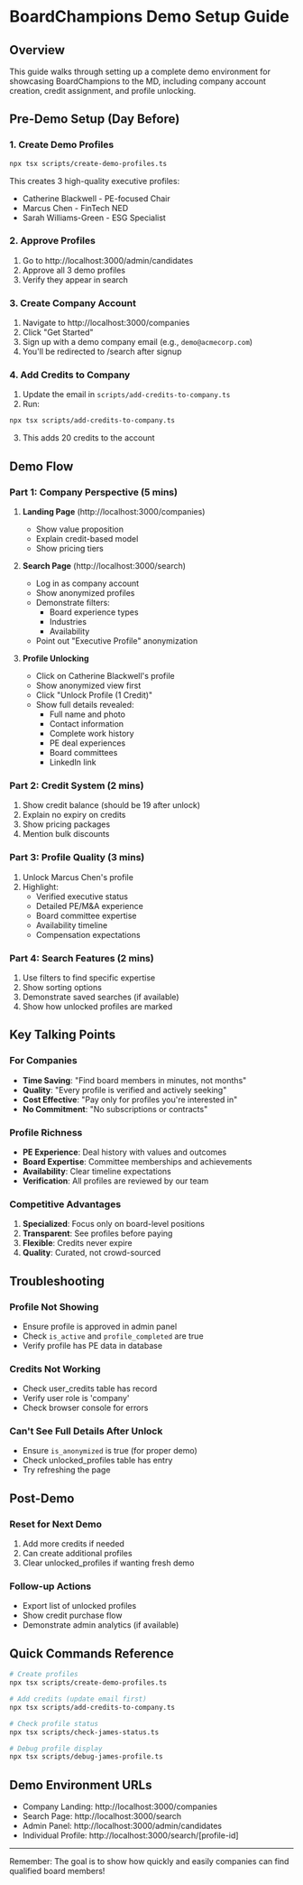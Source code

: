 # BoardChampions Demo Setup Guide

## Overview
This guide walks through setting up a complete demo environment for showcasing BoardChampions to the MD, including company account creation, credit assignment, and profile unlocking.

## Pre-Demo Setup (Day Before)

### 1. Create Demo Profiles
```bash
npx tsx scripts/create-demo-profiles.ts
```
This creates 3 high-quality executive profiles:
- Catherine Blackwell - PE-focused Chair
- Marcus Chen - FinTech NED  
- Sarah Williams-Green - ESG Specialist

### 2. Approve Profiles
1. Go to http://localhost:3000/admin/candidates
2. Approve all 3 demo profiles
3. Verify they appear in search

### 3. Create Company Account
1. Navigate to http://localhost:3000/companies
2. Click "Get Started"
3. Sign up with a demo company email (e.g., `demo@acmecorp.com`)
4. You'll be redirected to /search after signup

### 4. Add Credits to Company
1. Update the email in `scripts/add-credits-to-company.ts`
2. Run:
```bash
npx tsx scripts/add-credits-to-company.ts
```
3. This adds 20 credits to the account

## Demo Flow

### Part 1: Company Perspective (5 mins)

1. **Landing Page** (http://localhost:3000/companies)
   - Show value proposition
   - Explain credit-based model
   - Show pricing tiers

2. **Search Page** (http://localhost:3000/search)
   - Log in as company account
   - Show anonymized profiles
   - Demonstrate filters:
     - Board experience types
     - Industries
     - Availability
   - Point out "Executive Profile" anonymization

3. **Profile Unlocking**
   - Click on Catherine Blackwell's profile
   - Show anonymized view first
   - Click "Unlock Profile (1 Credit)"
   - Show full details revealed:
     - Full name and photo
     - Contact information
     - Complete work history
     - PE deal experiences
     - Board committees
     - LinkedIn link

### Part 2: Credit System (2 mins)

1. Show credit balance (should be 19 after unlock)
2. Explain no expiry on credits
3. Show pricing packages
4. Mention bulk discounts

### Part 3: Profile Quality (3 mins)

1. Unlock Marcus Chen's profile
2. Highlight:
   - Verified executive status
   - Detailed PE/M&A experience
   - Board committee expertise
   - Availability timeline
   - Compensation expectations

### Part 4: Search Features (2 mins)

1. Use filters to find specific expertise
2. Show sorting options
3. Demonstrate saved searches (if available)
4. Show how unlocked profiles are marked

## Key Talking Points

### For Companies
- **Time Saving**: "Find board members in minutes, not months"
- **Quality**: "Every profile is verified and actively seeking"
- **Cost Effective**: "Pay only for profiles you're interested in"
- **No Commitment**: "No subscriptions or contracts"

### Profile Richness
- **PE Experience**: Deal history with values and outcomes
- **Board Expertise**: Committee memberships and achievements
- **Availability**: Clear timeline expectations
- **Verification**: All profiles are reviewed by our team

### Competitive Advantages
1. **Specialized**: Focus only on board-level positions
2. **Transparent**: See profiles before paying
3. **Flexible**: Credits never expire
4. **Quality**: Curated, not crowd-sourced

## Troubleshooting

### Profile Not Showing
- Ensure profile is approved in admin panel
- Check `is_active` and `profile_completed` are true
- Verify profile has PE data in database

### Credits Not Working
- Check user_credits table has record
- Verify user role is 'company'
- Check browser console for errors

### Can't See Full Details After Unlock
- Ensure `is_anonymized` is true (for proper demo)
- Check unlocked_profiles table has entry
- Try refreshing the page

## Post-Demo

### Reset for Next Demo
1. Add more credits if needed
2. Can create additional profiles
3. Clear unlocked_profiles if wanting fresh demo

### Follow-up Actions
- Export list of unlocked profiles
- Show credit purchase flow
- Demonstrate admin analytics (if available)

## Quick Commands Reference

```bash
# Create profiles
npx tsx scripts/create-demo-profiles.ts

# Add credits (update email first)
npx tsx scripts/add-credits-to-company.ts

# Check profile status
npx tsx scripts/check-james-status.ts

# Debug profile display
npx tsx scripts/debug-james-profile.ts
```

## Demo Environment URLs

- Company Landing: http://localhost:3000/companies
- Search Page: http://localhost:3000/search
- Admin Panel: http://localhost:3000/admin/candidates
- Individual Profile: http://localhost:3000/search/[profile-id]

---

Remember: The goal is to show how quickly and easily companies can find qualified board members!